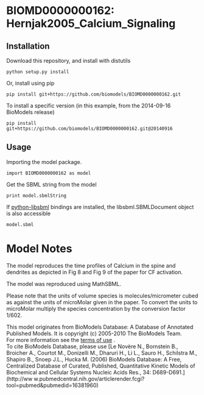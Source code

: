 # BIOMD0000000162: Hernjak2005_Calcium_Signaling

## Installation

Download this repository, and install with distutils

`python setup.py install`

Or, install using pip

`pip install git+https://github.com/biomodels/BIOMD0000000162.git`

To install a specific version (in this example, from the 2014-09-16 BioModels release)

`pip install git+https://github.com/biomodels/BIOMD0000000162.git@20140916`

## Usage

Importing the model package.

`import BIOMD0000000162 as model`

Get the SBML string from the model

`print model.sbmlString`

If [python-libsbml](https://pypi.python.org/pypi/python-libsbml) bindings are
installed, the libsbml.SBMLDocument object is also accessible

`model.sbml`


# Model Notes


The model reproduces the time profiles of Calcium in the spine and dendrites
as depicted in Fig 8 and Fig 9 of the paper for CF activation.

The model was reproduced using MathSBML.

Please note that the units of volume species is molecules/micrometer cubed as
against the units of microMolar given in the paper. To convert the units to
microMolar multiply the species concentration by the conversion factor 1/602.

  

This model originates from BioModels Database: A Database of Annotated
Published Models. It is copyright (c) 2005-2010 The BioModels Team.  
For more information see the [terms of
use](http://www.ebi.ac.uk/biomodels/legal.html) .  
To cite BioModels Database, please use [Le Novère N., Bornstein B., Broicher
A., Courtot M., Donizelli M., Dharuri H., Li L., Sauro H., Schilstra M.,
Shapiro B., Snoep J.L., Hucka M. (2006) BioModels Database: A Free,
Centralized Database of Curated, Published, Quantitative Kinetic Models of
Biochemical and Cellular Systems Nucleic Acids Res., 34: D689-D691.](http://ww
w.pubmedcentral.nih.gov/articlerender.fcgi?tool=pubmed&pubmedid=16381960)


